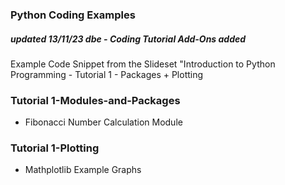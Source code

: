 ### Python Coding Examples
##### updated 13/11/23 dbe - Coding Tutorial Add-Ons added



Example Code Snippet from the Slideset "Introduction to Python Programming - Tutorial 1 - Packages + Plotting

### Tutorial 1-Modules-and-Packages
+ Fibonacci Number Calculation Module

### Tutorial 1-Plotting
+ Mathplotlib Example Graphs


